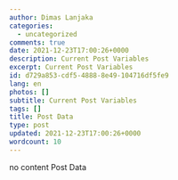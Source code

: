 ```yaml
---
author: Dimas Lanjaka
categories:
  - uncategorized
comments: true
date: 2021-12-23T17:00:26+0000
description: Current Post Variables
excerpt: Current Post Variables
id: d729a853-cdf5-4888-8e49-104716df5fe9
lang: en
photos: []
subtitle: Current Post Variables
tags: []
title: Post Data
type: post
updated: 2021-12-23T17:00:26+0000
wordcount: 10
---
```


no content Post Data